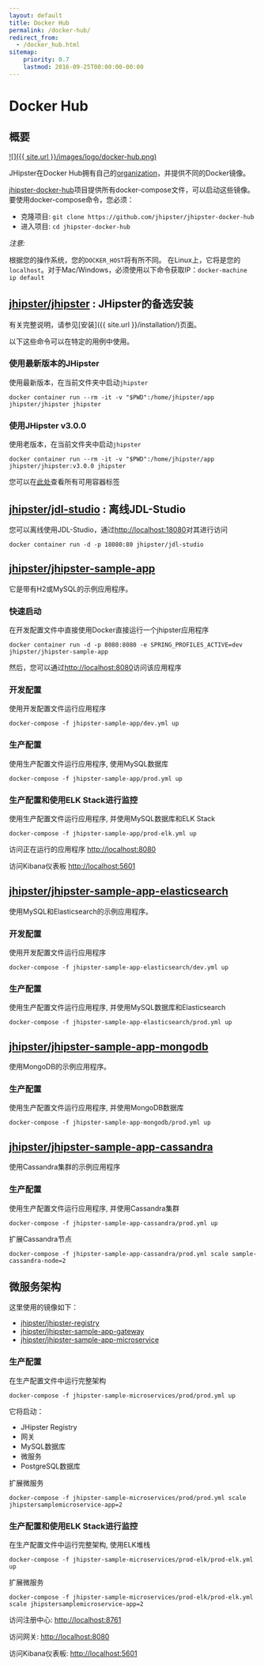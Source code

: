 ```yaml
---
layout: default
title: Docker Hub
permalink: /docker-hub/
redirect_from:
  - /docker_hub.html
sitemap:
    priority: 0.7
    lastmod: 2016-09-25T00:00:00-00:00
---
```


# <i class="fa fa-cloud-upload"></i> Docker Hub

## 概要

[![]({{ site.url }}/images/logo/docker-hub.png)](https://hub.docker.com/u/jhipster/)

JHipster在Docker Hub拥有自己的[organization]，并提供不同的Docker镜像。

[jhipster-docker-hub]项目提供所有docker-compose文件，可以启动这些镜像。
要使用docker-compose命令，您必须：

- 克隆项目: `git clone https://github.com/jhipster/jhipster-docker-hub`
- 进入项目: `cd jhipster-docker-hub`


<div class="alert alert-warning"><i>注意: </i>

根据您的操作系统，您的<code>DOCKER_HOST</code>将有所不同。
在Linux上，它将是您的<code>localhost</code>。对于Mac/Windows，必须使用以下命令获取IP：<code>docker-machine ip default</code>

</div>


## [jhipster/jhipster](https://hub.docker.com/r/jhipster/jhipster) : JHipster的备选安装

有关完整说明，请参见[安装]({{ site.url }}/installation/)页面。

以下这些命令可以在特定的用例中使用。

### 使用最新版本的JHipster

使用最新版本，在当前文件夹中启动`jhipster`

```
docker container run --rm -it -v "$PWD":/home/jhipster/app jhipster/jhipster jhipster
```

### 使用JHipster v3.0.0

使用老版本，在当前文件夹中启动`jhipster`

```
docker container run --rm -it -v "$PWD":/home/jhipster/app jhipster/jhipster:v3.0.0 jhipster
```

您可以在[此处](https://hub.docker.com/r/jhipster/jhipster/tags/)查看所有可用容器标签

## [jhipster/jdl-studio](https://hub.docker.com/r/jhipster/jdl-studio) : 离线JDL-Studio

您可以离线使用JDL-Studio，通过[http://localhost:18080](http://localhost:18080)对其进行访问

```
docker container run -d -p 18080:80 jhipster/jdl-studio
```

## [jhipster/jhipster-sample-app](https://hub.docker.com/r/jhipster/jhipster-sample-app)

它是带有H2或MySQL的示例应用程序。

### 快速启动

在开发配置文件中直接使用Docker直接运行一个jhipster应用程序

```
docker container run -d -p 8080:8080 -e SPRING_PROFILES_ACTIVE=dev jhipster/jhipster-sample-app
```

然后，您可以通过[http://localhost:8080](http://localhost:8080)访问该应用程序

### 开发配置

使用开发配置文件运行应用程序

```
docker-compose -f jhipster-sample-app/dev.yml up
```

### 生产配置

使用生产配置文件运行应用程序, 使用MySQL数据库

```
docker-compose -f jhipster-sample-app/prod.yml up
```

### 生产配置和使用ELK Stack进行监控

使用生产配置文件运行应用程序, 并使用MySQL数据库和ELK Stack

```
docker-compose -f jhipster-sample-app/prod-elk.yml up
```

访问正在运行的应用程序 [http://localhost:8080](http://localhost:8080)

访问Kibana仪表板 [http://localhost:5601](http://localhost:5601)

## [jhipster/jhipster-sample-app-elasticsearch](https://hub.docker.com/r/jhipster/jhipster-sample-app-elasticsearch)

使用MySQL和Elasticsearch的示例应用程序。

### 开发配置

使用开发配置文件运行应用程序

```
docker-compose -f jhipster-sample-app-elasticsearch/dev.yml up
```

### 生产配置

使用生产配置文件运行应用程序, 并使用MySQL数据库和Elasticsearch

```
docker-compose -f jhipster-sample-app-elasticsearch/prod.yml up
```

## [jhipster/jhipster-sample-app-mongodb](https://hub.docker.com/r/jhipster/jhipster-sample-app-mongodb)

使用MongoDB的示例应用程序。

### 生产配置

使用生产配置文件运行应用程序, 并使用MongoDB数据库

```
docker-compose -f jhipster-sample-app-mongodb/prod.yml up
```


## [jhipster/jhipster-sample-app-cassandra](https://hub.docker.com/r/jhipster/jhipster-sample-app-cassandra)

使用Cassandra集群的示例应用程序

### 生产配置

使用生产配置文件运行应用程序, 并使用Cassandra集群


```
docker-compose -f jhipster-sample-app-cassandra/prod.yml up
```

扩展Cassandra节点

```
docker-compose -f jhipster-sample-app-cassandra/prod.yml scale sample-cassandra-node=2
```

[organization]: https://hub.docker.com/u/jhipster/
[jhipster-docker-hub]: https://github.com/jhipster/jhipster-docker-hub


## 微服务架构

这里使用的镜像如下：

- [jhipster/jhipster-registry](https://hub.docker.com/r/jhipster/jhipster-registry)
- [jhipster/jhipster-sample-app-gateway](https://hub.docker.com/r/jhipster/jhipster-sample-app-gateway)
- [jhipster/jhipster-sample-app-microservice](https://hub.docker.com/r/jhipster/jhipster-sample-app-microservice)

### 生产配置

在生产配置文件中运行完整架构

```
docker-compose -f jhipster-sample-microservices/prod/prod.yml up
```

它将启动：

- JHipster Registry
- 网关
- MySQL数据库
- 微服务
- PostgreSQL数据库


扩展微服务

```
docker-compose -f jhipster-sample-microservices/prod/prod.yml scale jhipstersamplemicroservice-app=2
```

### 生产配置和使用ELK Stack进行监控

在生产配置文件中运行完整架构, 使用ELK堆栈

```
docker-compose -f jhipster-sample-microservices/prod-elk/prod-elk.yml up
```

扩展微服务

```
docker-compose -f jhipster-sample-microservices/prod-elk/prod-elk.yml scale jhipstersamplemicroservice-app=2
```

访问注册中心: [http://localhost:8761](http://localhost:8761)

访问网关: [http://localhost:8080](http://localhost:8080)

访问Kibana仪表板: [http://localhost:5601](http://localhost:5601)

